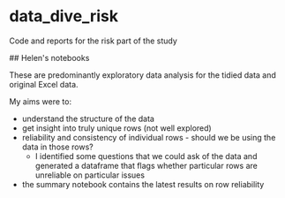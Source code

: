 # data_dive_risk
Code and reports for the risk part of the study

## Helen's notebooks

These are predominantly exploratory data analysis for the tidied data and original Excel data. 

My aims were to:
 - understand the structure of the data
 - get insight into truly unique rows (not well explored)
 - reliability and consistency of individual rows - should we be using the data in those rows?
   - I identified some questions that we could ask of the data and generated a dataframe that flags whether particular rows are unreliable on particular issues
 - the summary notebook contains the latest results on row reliability
 
